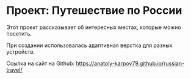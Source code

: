 # Проект: Путешествие по России

Этот проект рассказывает об интересных местах, которые можно посетить.

При создании использовалась адаптивная верстка для разных устройств.

Ссылка на сайт на Github: https://anatoly-karpov79.github.io/russian-travel/

